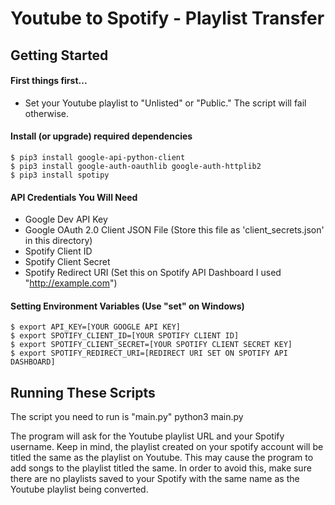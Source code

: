# Youtube to Spotify - Playlist Transfer


## Getting Started

#### First things first...
- Set your Youtube playlist to "Unlisted" or "Public." The script will fail otherwise.

#### Install (or upgrade) required dependencies
    $ pip3 install google-api-python-client
    $ pip3 install google-auth-oauthlib google-auth-httplib2
    $ pip3 install spotipy

#### API Credentials You Will Need
- Google Dev API Key
- Google OAuth 2.0 Client JSON File (Store this file as 'client_secrets.json' in this directory)
- Spotify Client ID
- Spotify Client Secret
- Spotify Redirect URI (Set this on Spotify API Dashboard I used "http://example.com")

#### Setting Environment Variables (Use "set" on Windows)
    $ export API_KEY=[YOUR GOOGLE API KEY]
    $ export SPOTIFY_CLIENT_ID=[YOUR SPOTIFY CLIENT ID]
    $ export SPOTIFY_CLIENT_SECRET=[YOUR SPOTIFY CLIENT SECRET KEY]
    $ export SPOTIFY_REDIRECT_URI=[REDIRECT URI SET ON SPOTIFY API DASHBOARD]



## Running These Scripts
The script you need to run is "main.py"
    python3 main.py

The program will ask for the Youtube playlist URL and your Spotify username. Keep in mind, the playlist created on your spotify account will be titled the same as the playlist on Youtube. This may cause the program to add songs to the playlist titled the same. In order to avoid this, make sure there are no playlists saved to your Spotify with the same name as the Youtube playlist being converted.